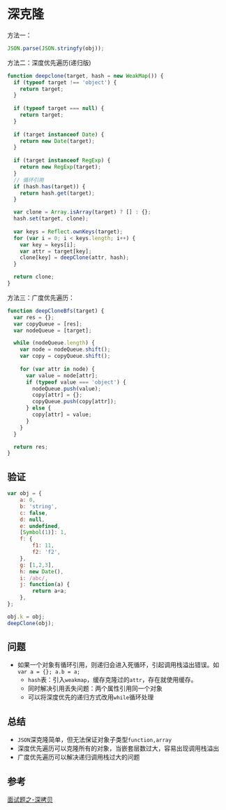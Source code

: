 # 深克隆
方法一：

```js
JSON.parse(JSON.stringfy(obj));
```

方法二：深度优先遍历(递归版)
```js
function deepclone(target, hash = new WeakMap()) {
  if (typeof target !== 'object') {
    return target;
  }
  
  if (typeof target === null) {
    return target;
  }
  
  if (target instanceof Date) {
    return new Date(target);
  }
  
  if (target instanceof RegExp) {
    return new RegExp(target);
  }
  // 循环引用
  if (hash.has(target)) {
    return hash.get(target);
  }

  var clone = Array.isArray(target) ? [] : {};
  hash.set(target, clone);
 
  var keys = Reflect.ownKeys(target);
  for (var i = 0; i < keys.length; i++) {
    var key = keys[i];
    var attr = target[key];
    clone[key] = deepClone(attr, hash);
  }

  return clone;
}

```

方法三：广度优先遍历：
```js
function deepCloneBfs(target) {
  var res = {};
  var copyQueue = [res];
  var nodeQueue = [target];

  while (nodeQueue.length) {
    var node = nodeQueue.shift();
    var copy = copyQueue.shift();
    
    for (var attr in node) {
      var value = node[attr];
      if (typeof value === 'object') {
        nodeQueue.push(value);
        copy[attr] = {};
        copyQueue.push(copy[attr]);
      } else {
        copy[attr] = value;
      }
    }
  }

  return res;
}

```

## 验证
```js
var obj = {
    a: 0,
    b: 'string',
    c: false,
    d: null,
    e: undefined,
    [Symbol(1)]: 1,
    f: {
        f1: 11,
        f2: 'f2',
    },
    g: [1,2,3],
    h: new Date(),
    i: /abc/,
    j: function(a) {
        return a+a;
    },
};

obj.k = obj;
deepClone(obj);

```

## 问题
* 如果一个对象有循环引用，则递归会进入死循环，引起调用栈溢出错误。如`var a = {}; a.b = a;`
  - `hash`表：引入`weakmap`，缓存克隆过的`attr`，存在就使用缓存。
  - 同时解决引用丢失问题：两个属性引用同一个对象
  - 可以将深度优先的递归方式改用`while`循环处理

## 总结
* `JSON`深克隆简单，但无法保证对象子类型`function,array`
* 深度优先遍历可以克隆所有的对象，当嵌套层数过大，容易出现调用栈溢出
* 广度优先遍历可以解决递归调用栈过大的问题

## 参考
[面试题之-深拷贝](https://sobird.me/interview-question-deepclone.htm)
